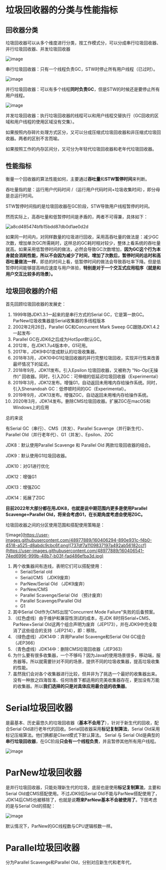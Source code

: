 # 垃圾回收器的分类与性能指标

## 回收器分类

垃圾回收器可以从多个维度进行分类，按工作模式分，可以分成串行垃圾回收器、并行垃圾回收器、并发垃圾回收器

![image](https://user-images.githubusercontent.com/48977889/160401272-d67d0f53-f09e-4d63-b842-67b95fc85bf3.png)

串行垃圾回收器：只有一个线程负责GC，STW时停止所有用户线程（已过时）。

![image](https://user-images.githubusercontent.com/48977889/160401306-8638ceee-cb63-472b-a753-a19dd3024be9.png)

并行垃圾回收器：可以有多个线程**同时负责GC**，但是STW的时候还是要停止所有用户线程。

![image](https://user-images.githubusercontent.com/48977889/160401357-01b5bb79-f549-4429-ad96-9478280a6797.png)

并发垃圾回收器：执行垃圾回收器的线程可以和用户线程交替执行（GC回收的区域和用户线程的使用区域没有交集）。

如果按照内存碎片处理方式区分，又可以分成压缩式垃圾回收器和非压缩式垃圾回收器。两者的区别不言而喻。

如果按照工作的内存区间分，又可分为年轻代垃圾回收器和老年代垃圾回收器。

## 性能指标

衡量一个回收器的算法性能如何，主要通过**吞吐量**和**STW暂停时间**来判断。

吞吐量指的是：运行用户代码时间 /（运行用户代码时间+垃圾收集时间），即分母是总运行时间。

STW暂停时间指的是垃圾回收器在GC阶段，STW导致用户线程暂停的时间。

然而实际上，高吞吐量和低暂停时间是矛盾的，两者不可得兼，具体如下：

![a8cd485474bfb15bdd87db0d1ae0d2d](https://user-images.githubusercontent.com/48977889/160402750-c335c520-1250-4501-a419-198a5826a1ac.jpg)

如果同一时间内，对同样数量的垃圾进行回收，采用高吞吐量的做法是：减少GC次数，增加单次GC所需耗时，这样总的GC耗时相对较少，整体上看系统的吞吐量就高。如果采用低暂停时间的做法，必然会导致GC次数增加，**因为GC这个行为本身就会消耗性能，所以不会因为减少了时间，增加了次数后，暂停时间的总时和高吞吐量做法一样**，即总的时间上看，低暂停时间的做法会导致吞吐率下降。但是低暂停时间能够提高响应速度与用户体验，**特别是对于一个交互式应用程序（就是和用户交互比较多的场景）。**

## 垃圾回收器的介绍

首先回顾垃圾回收器的发展史：

1. 1999年随JDK1.3.1一起来的是串行方式的Serial GC，它是第一款GC。ParNew垃圾收集器是Serial收集器的多线程版本
2. 2002年2月26日，Parallel GC和Concurrent Mark Sweep GC跟随JDK1.4.2一起发布·
3. Parallel GC在JDK6之后成为HotSpot默认GC。
4. 2012年，在JDK1.7u4版本中，G1可用。
5. 2017年，JDK9中G1变成默认的垃圾收集器。
6. 2018年3月，JDK10中G1垃圾回收器的并行完整垃圾回收，实现并行性来改善最坏情况下的延迟。
7. 2018年9月，JDK11发布。引入Epsilon 垃圾回收器，又被称为 "No-Op(无操作)“ 回收器。同时，引入ZGC：可伸缩的低延迟垃圾回收器（Experimental）
8. 2019年3月，JDK12发布。增强G1，自动返回未用堆内存给操作系统。同时，引入Shenandoah GC：低停顿时间的GC（Experimental）。
9. 2019年9月，JDK13发布。增强ZGC，自动返回未用堆内存给操作系统。
10. 2020年3月，JDK14发布。删除CMS垃圾回收器。扩展ZGC在macOS和Windows上的应用

总的来说

有Serial GC（串行）、CMS（并发）、Parallel Scavenge（并行新生代）、Parallel Old（并行老年代）、G1（并发）、Epsilon、ZGC

JDK8：默认使用Parallel Scavenge 和 Parallel Old 两款垃圾回收器的结合。

JDK9：默认使用G1垃圾回收器。

JDK10：对G1进行优化

JDK12：增强G1

JDK13：增强ZGC

JDK14：拓展了ZGC

**目前2022年大部分都在用JDK8，也就是说中期范围内更多是使用Parallel Scavenge+Parallel Old，将来会考虑G1，在长期角度考虑会使用ZGC。**

垃圾回收器之间的分区使用范围和搭配使用策略是：

![image](https://user-images.githubusercontent.com/48977889/160406294-890e931c-f4b0-4518-a525-d8abdc9cbc6f.png![737df7a1109837197a492ab56182ccf](https://user-images.githubusercontent.com/48977889/160406541-74ed6996-999b-48b7-b03f-fad486efba3d.jpg)

1. 两个收集器间有连线，表明它们可以搭配使用：
   - Serial/Serial old
   - Serial/CMS （JDK9废弃）
   - ParNew/Serial Old （JDK9废弃）
   - ParNew/CMS
   - Parallel Scavenge/Serial Old （预计废弃）
   - Parallel Scavenge/Parallel Old
   - G1
2. 其中Serial Old作为CMS出现"Concurrent Mode Failure"失败的后备预案。
3. （红色虚线）由于维护和兼容性测试的成本，在JDK 8时将Serial+CMS、ParNew+Serial Old这两个组合声明为废弃（JEP173），并在JDK9中完全取消了这些组合的支持（JEP214），即：移除。
4. （绿色虚线）JDK14中：弃用Parallel Scavenge和Serial Old GC组合（JEP366）
5. （青色虚线）JDK14中：删除CMS垃圾回收器（JEP363）
6. 为什么要有很多收集器，一个不够吗？因为Java的使用场景很多，移动端，服务器等。所以就需要针对不同的场景，提供不同的垃圾收集器，提高垃圾收集的性能。
7. 虽然我们会对各个收集器进行比较，但并非为了挑选一个最好的收集器出来。没有一种放之四海皆准、任何场景下都适用的完美收集器存在，更加没有万能的收集器。所以**我们选择的只是对具体应用最合适的收集器**。

# Serial垃圾回收器

是最基本、历史最悠久的垃圾回收器（**基本不会用了**），针对于新生代的回收，配合Serial Old进行老年代的回收。Serial回收器采用**标记复制算法**，Serial Old采用标记压缩算法。他们俩都是Client模式下默认算法。 Serial 与 Serial Old是典型的**串行垃圾回收器**，在GC阶段**只会有一个线程负责**，并且暂停其他所有用户线程。

![image](https://user-images.githubusercontent.com/48977889/160539369-02d3b6fc-b9d4-465e-9fbe-485399ca4c07.png)

# ParNew垃圾回收器

是并行垃圾回收器，只能处理新生代的垃圾，底层也是使用**标记复制算法**，主要和Serial Old或CMS搭配使用。不过JDK9后Serial Old不能与ParNew搭配使用了，JDK14后CMS也被移除了，也就是说**将来ParNew基本不会被使用了**。下图考虑的是与Serial Old的搭配：

![image](https://user-images.githubusercontent.com/48977889/160540810-b3f8e501-c10e-4249-a9f2-b03d6f2d4a21.png)

默认情况下，ParNew的GC线程数与CPU逻辑核数一样。

# Parallel垃圾回收器

分为Parallel Scavenge和Parallel Old，分别对应新生代和老年代，